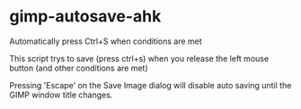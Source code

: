# gimp-autosave-ahk
Automatically press Ctrl+S when conditions are met

This script trys to save (press ctrl+s) when you release the left mouse button (and other conditions are met)

Pressing 'Escape' on the Save Image dialog will disable auto saving until the GIMP window title changes.